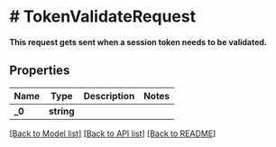 # # TokenValidateRequest

#### This request gets sent when a session token needs to be validated.

## Properties

Name | Type | Description | Notes
------------ | ------------- | ------------- | -------------
**_0** | **string** |  |

[[Back to Model list]](../../README.md#models) [[Back to API list]](../../README.md#endpoints) [[Back to README]](../../README.md)
